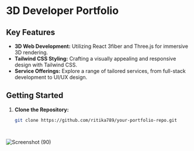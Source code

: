 
# 3D Developer Portfolio

## Key Features

- **3D Web Development:** Utilizing React 3fiber and Three.js for immersive 3D rendering.
- **Tailwind CSS Styling:** Crafting a visually appealing and responsive design with Tailwind CSS.
- **Service Offerings:** Explore a range of tailored services, from full-stack development to UI/UX design.

## Getting Started

1. **Clone the Repository:**
   ```bash
   git clone https://github.com/ritika789/your-portfolio-repo.git
   
  
 ![Screenshot (90)](https://github.com/ritika789/3d-portfolio/assets/83690198/2ed08294-3f12-4183-b435-1df633824a05)
